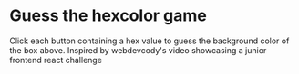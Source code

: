 # Guess the hexcolor game

Click each button containing a hex value to guess the background color of the box above.
Inspired by webdevcody's video showcasing a junior frontend react challenge
